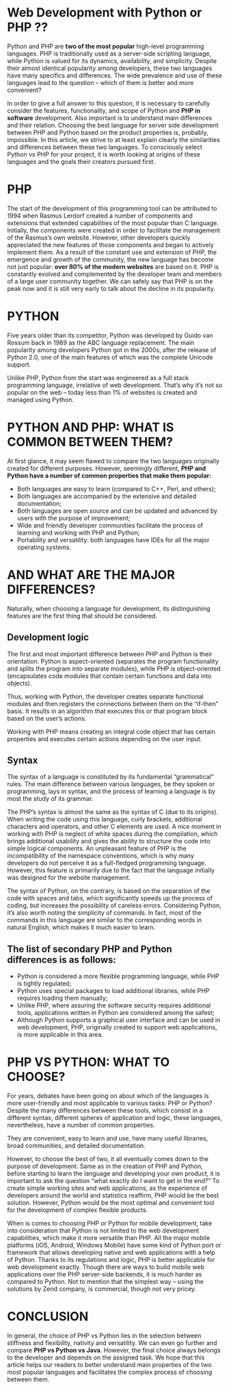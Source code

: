 # Web Development with Python or PHP ??
Python and PHP are **two of the most popular** high-level programming languages. PHP is traditionally used as a server-side scripting language,
while Python is valued for its dynamics, availability, and simplicity. Despite their almost identical popularity among developers, 
these two languages have many specifics and differences. 
The wide prevalence and use of these languages lead to the question – which of them is better and more convenient?

In order to give a full answer to this question, it is necessary to carefully consider the features, functionality,
and scope of Python and **PHP in software** development. Also important is to understand main differences and their relation. 
Choosing the best language for server side development between PHP and Python based on the product properties is, probably, 
impossible. In this article, we strive to at least explain clearly the similarities and differences between these two languages. 
To consciously select Python vs PHP for your project, it is worth looking at origins of these languages and the goals their creators pursued first.

# PHP
The start of the development of this programming tool can be attributed to 1994 when Rasmus Lerdorf created a number of components 
and extensions that extended capabilities of the most popular than C language. Initially, the components were created in order to
facilitate the management of the Rasmus’s own website. However, other developers quickly appreciated the new features of those 
components and began to actively implement them. As a result of the constant use and extension of PHP, the emergence and
growth of the community, the new language has become not just popular: **over 80% of the modern websites** are based on it. 
PHP is constantly evolved and complemented by the developer team and members of a large user community together. 
We can safely say that PHP is on the peak now and it is still very early to talk about the decline in its popularity.

# PYTHON
Five years older than its competitor, Python was developed by Guido van Rossum back in 1989 as the ABC language replacement. 
The main popularity among developers Python got in the 2000s, after the release of Python 2.0, one of the main features of which was
the complete Unicode support.

Unlike PHP, Python from the start was engineered as a full stack programming language, irrelative of web development. 
That’s why it’s not so popular on the web – today less than 1% of websites is created and managed using Python.

# PYTHON AND PHP: WHAT IS COMMON BETWEEN THEM?

At first glance, it may seem flawed to compare the two languages originally created for different purposes. 
However, seemingly different, **PHP and Python have a number of common properties that make them popular:**

* Both languages are easy to learn (compared to C++, Perl, and others);
* Both languages are accompanied by the extensive and detailed documentation;
* Both languages are open source and can be updated and advanced by users with the purpose of improvement;
* Wide and friendly developer communities facilitate the process of learning and working with PHP and Python;
* Portability and versatility: both languages have IDEs for all the major operating systems.

# AND WHAT ARE THE MAJOR DIFFERENCES?

Naturally, when choosing a language for development, its distinguishing features are the first thing that should be considered.

## Development logic

The first and most important difference between PHP and Python is their orientation. Python is 
aspect-oriented (separates the program functionality and splits the program into separate modules),
while PHP is object-oriented (encapsulates code modules that contain certain functions and data into objects).

Thus, working with Python, the developer creates separate functional modules and then registers the connections between
them on the “if-then” basis. It results in an algorithm that executes this or that program block based on the user’s actions.

Working with PHP means creating an integral code object that has certain properties and executes certain actions depending on 
the user input.

## Syntax

The syntax of a language is constituted by its fundamental “grammatical” rules. The main difference between various languages, 
be they spoken or programming, lays in syntax, and the process of learning a language is by most the study of its grammar.

The PHP’s syntax is almost the same as the syntax of C (due to its origins). When writing the code using this language, 
curly brackets, additional characters and operators, and other C elements are used. A nice moment in working with PHP is 
neglect of white spaces during the compilation, which brings additional usability and gives the ability to structure the code
into simple logical components. An unpleasant feature of PHP is the incompatibility of the namespace conventions, 
which is why many developers do not perceive it as a full-fledged programming language. However, this feature is primarily
due to the fact that the language initially was designed for the website management.

The syntax of Python, on the contrary, is based on the separation of the code with spaces and tabs,
which significantly speeds up the process of coding, but increases the possibility of careless errors. 
Considering Python, it’s also worth noting the simplicity of commands. In fact, most of the commands in this language
are similar to the corresponding words in natural English, which makes it much easier to learn.

## The list of secondary PHP and Python differences is as follows:

* Python is considered a more flexible programming language, while PHP is tightly regulated;
* Python uses special packages to load additional libraries, while PHP requires loading them manually;
* Unlike PHP, where assuring the software security requires additional tools, applications written in Python are considered among the safest;
* Although Python supports a graphical user interface and can be used in web development, PHP, originally created to support web applications,
  is more applicable in this area.
  
# PHP VS PYTHON: WHAT TO CHOOSE?

For years, debates have been going on about which of the languages is more user-friendly and most applicable to 
various tasks: PHP or Python? Despite the many differences between these tools, which consist in a different syntax,
different spheres of application and logic, these languages, nevertheless, have a number of common properties.

They are convenient, easy to learn and use, have many useful libraries, broad communities, and detailed documentation.

However, to choose the best of two, it all eventually comes down to the purpose of development. Same as in the
creation of PHP and Python, before starting to learn the language and developing your own product, 
it is important to ask the question “what exactly do I want to get in the end?” To create simple working sites and 
web applications, as the experience of developers around the world and statistics reaffirm, PHP would be the best solution. 
However, Python would be the most optimal and convenient tool for the development of complex flexible products.

When is comes to choosing PHP or Python for mobile development, take into consideration that Python is not limited to 
the web development capabilities, which make it more versatile than PHP. All the major mobile platforms (iOS, Android, Windows Mobile)
have some kind of Python port or framework that allows developing native and web applications with a help of Python. Thanks to its
regulations and logic, PHP is better applicable for web development exactly. Though there are ways to build mobile
web applications over the PHP server-side backends, it is much harder as compared to Python. Not to mention that
the simplest way – using the solutions by Zend company, is commercial, though not very pricey.

# CONCLUSION

In general, the choice of PHP vs Python lies in the selection between stiffness and flexibility, nativity and versatility. 
We can even go further and compare **PHP vs Python vs Java**. However, the final choice always belongs to the developer and 
depends on the assigned task. We hope that this article helps our readers to better understand main properties of the
two most popular languages and facilitates the complex process of choosing between them.
